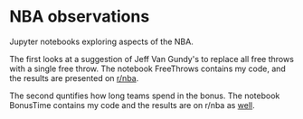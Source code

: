 # NBA observations

Jupyter notebooks exploring aspects of the NBA.

The first looks at a suggestion of Jeff Van Gundy's to replace all free throws with a single free throw. The notebook FreeThrows contains my code, and the results are presented on [r/nba](https://www.reddit.com/r/nba/comments/5858ys/quantifying_records_with_jeff_van_gundys/).

The second quntifies how long teams spend in the bonus. The notebook BonusTime contains my code and the results are on r/nba as [well](https://www.reddit.com/r/nba/comments/5bnc6i/time_spent_in_the_bonus_oc/).

